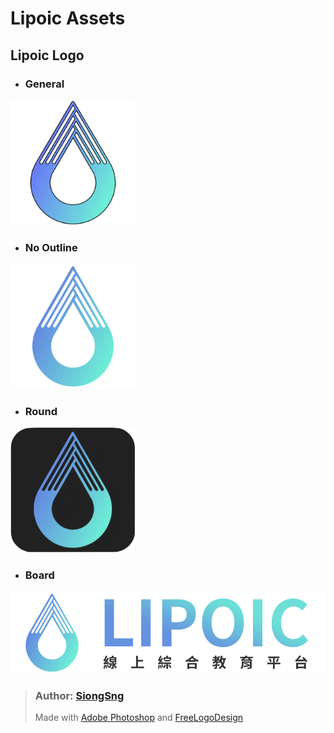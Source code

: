 # Lipoic Assets

## Lipoic Logo
* ### General
<img src="./logo/logo.svg" width="200" >

* ### No Outline
<img src="./logo/no_outline.svg" width="200" >

* ### Round
<img src="./logo/round.png" width="200" >

* ### Board
<img src="./logo/board.png">

> ### Author: [SiongSng](https://github.com/SiongSng)
> Made with [Adobe Photoshop](https://www.adobe.com/products/photoshop.html) and [FreeLogoDesign](https://www.freelogodesign.org)